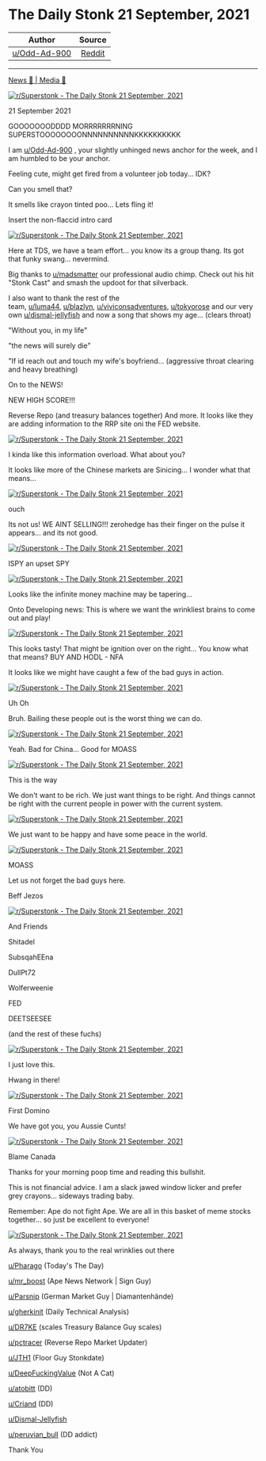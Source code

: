 The Daily Stonk 21 September, 2021
==================================

| Author       | Source       | 
| :-------------: |:-------------:|
|  [u/Odd-Ad-900](https://www.reddit.com/user/Odd-Ad-900/) | [Reddit](https://www.reddit.com/r/Superstonk/comments/psgb3o/the_daily_stonk_21_september_2021/) | 

---

[News 📰 | Media 📱](https://www.reddit.com/r/Superstonk/search?q=flair_name%3A%22News%20%F0%9F%93%B0%20%7C%20Media%20%F0%9F%93%B1%22&restrict_sr=1)

[![r/Superstonk - The Daily Stonk 21 September, 2021](https://preview.redd.it/d6cozv5yxto71.png?width=1600&format=png&auto=webp&s=1c8e815d9ce7555d837e7abf397415a93f033986)](https://preview.redd.it/d6cozv5yxto71.png?width=1600&format=png&auto=webp&s=1c8e815d9ce7555d837e7abf397415a93f033986)

21 September 2021

GOOOOOOODDDD MORRRRRRRNING SUPERSTOOOOOOOONNNNNNNNNNKKKKKKKKKK

I am [u/Odd-Ad-900](https://www.reddit.com/u/Odd-Ad-900/) , your slightly unhinged news anchor for the week, and I am humbled to be your anchor.

Feeling cute, might get fired from a volunteer job today... IDK?

Can you smell that?

It smells like crayon tinted poo... Lets fling it!

Insert the non-flaccid intro card

[![r/Superstonk - The Daily Stonk 21 September, 2021](https://preview.redd.it/stfjw2bl0uo71.png?width=680&format=png&auto=webp&s=ea1d49a1bdd5b4c285655d675d3ac3f4a6839879)](https://preview.redd.it/stfjw2bl0uo71.png?width=680&format=png&auto=webp&s=ea1d49a1bdd5b4c285655d675d3ac3f4a6839879)

Here at TDS, we have a team effort... you know its a group thang. Its got that funky swang... nevermind.

Big thanks to [u/madsmatter](https://www.reddit.com/u/madsmatter/) our professional audio chimp. Check out his hit "Stonk Cast" and smash the updoot for that silverback.

I also want to thank the rest of the team, [u/luma44](https://www.reddit.com/u/luma44/), [u/blazlyn](https://www.reddit.com/u/blazlyn/), [u/viviconsadventures](https://www.reddit.com/u/viviconsadventures/), [u/tokyorose](https://www.reddit.com/u/tokyorose/) and our very own [u/dismal-jellyfish](https://www.reddit.com/u/dismal-jellyfish/) and now a song that shows my age... (clears throat)

"Without you, in my life"

"the news will surely die"

"If id reach out and touch my wife's boyfriend... (aggressive throat clearing and heavy breathing)

On to the NEWS!

NEW HIGH SCORE!!!

Reverse Repo (and treasury balances together) And more. It looks like they are adding information to the RRP site oni the FED website.

[![r/Superstonk - The Daily Stonk 21 September, 2021](https://preview.redd.it/flmv23150uo71.png?width=978&format=png&auto=webp&s=e787d04ccd8affa17c5306020e139eb293804490)](https://preview.redd.it/flmv23150uo71.png?width=978&format=png&auto=webp&s=e787d04ccd8affa17c5306020e139eb293804490)

I kinda like this information overload. What about you?

It looks like more of the Chinese markets are Sinicing... I wonder what that means...

[![r/Superstonk - The Daily Stonk 21 September, 2021](https://preview.redd.it/g1sec3dv0uo71.jpg?width=640&format=pjpg&auto=webp&s=8ef0a36231ad40e1dde62d4063bf2e4a28312b49)](https://preview.redd.it/g1sec3dv0uo71.jpg?width=640&format=pjpg&auto=webp&s=8ef0a36231ad40e1dde62d4063bf2e4a28312b49)

ouch

Its not us! WE AINT SELLING!!! zerohedge has their finger on the pulse it appears... and its not good.

[![r/Superstonk - The Daily Stonk 21 September, 2021](https://preview.redd.it/9siya3lf1uo71.jpg?width=750&format=pjpg&auto=webp&s=ceb6e37e3d101f9067ab69f84d53087821e51151)](https://preview.redd.it/9siya3lf1uo71.jpg?width=750&format=pjpg&auto=webp&s=ceb6e37e3d101f9067ab69f84d53087821e51151)

ISPY an upset SPY

[![r/Superstonk - The Daily Stonk 21 September, 2021](https://preview.redd.it/d4i5vcjr1uo71.jpg?width=2360&format=pjpg&auto=webp&s=0ccfb73bb0bde8428918553e2e3048138f2f9c1e)](https://preview.redd.it/d4i5vcjr1uo71.jpg?width=2360&format=pjpg&auto=webp&s=0ccfb73bb0bde8428918553e2e3048138f2f9c1e)

Looks like the infinite money machine may be tapering...

Onto Developing news: This is where we want the wrinkliest brains to come out and play!

[![r/Superstonk - The Daily Stonk 21 September, 2021](https://preview.redd.it/icz2n5682uo71.jpg?width=960&format=pjpg&auto=webp&s=5940b834f4fc467cf4c3216666d1090bd6d37b69)](https://preview.redd.it/icz2n5682uo71.jpg?width=960&format=pjpg&auto=webp&s=5940b834f4fc467cf4c3216666d1090bd6d37b69)

This looks tasty! That might be ignition over on the right... You know what that means? BUY AND HODL - NFA

It looks like we might have caught a few of the bad guys in action.

[![r/Superstonk - The Daily Stonk 21 September, 2021](https://preview.redd.it/a1zl5k5y5uo71.jpg?width=591&format=pjpg&auto=webp&s=4ce6e54c4ef4a2bcb44031fb08df8e037e0a7b38)](https://preview.redd.it/a1zl5k5y5uo71.jpg?width=591&format=pjpg&auto=webp&s=4ce6e54c4ef4a2bcb44031fb08df8e037e0a7b38)

Uh Oh

Bruh. Bailing these people out is the worst thing we can do.

[![r/Superstonk - The Daily Stonk 21 September, 2021](https://preview.redd.it/upxn1shj2uo71.jpg?width=960&format=pjpg&auto=webp&s=6cf89e495703aa114589fc3a826e8ab9ff70cc89)](https://preview.redd.it/upxn1shj2uo71.jpg?width=960&format=pjpg&auto=webp&s=6cf89e495703aa114589fc3a826e8ab9ff70cc89)

Yeah. Bad for China... Good for MOASS

[![r/Superstonk - The Daily Stonk 21 September, 2021](https://preview.redd.it/jg3botxq2uo71.jpg?width=960&format=pjpg&auto=webp&s=f94ab54f75eff137aa5f9da3f5372cd1280ded5f)](https://preview.redd.it/jg3botxq2uo71.jpg?width=960&format=pjpg&auto=webp&s=f94ab54f75eff137aa5f9da3f5372cd1280ded5f)

This is the way

We don't want to be rich. We just want things to be right. And things cannot be right with the current people in power with the current system.

[![r/Superstonk - The Daily Stonk 21 September, 2021](https://preview.redd.it/toygkmdz2uo71.jpg?width=750&format=pjpg&auto=webp&s=4d2612b48afbf17c43fd9147bcef77509df2c0ca)](https://preview.redd.it/toygkmdz2uo71.jpg?width=750&format=pjpg&auto=webp&s=4d2612b48afbf17c43fd9147bcef77509df2c0ca)

We just want to be happy and have some peace in the world.

[![r/Superstonk - The Daily Stonk 21 September, 2021](https://preview.redd.it/t8bb7qxe3uo71.png?width=960&format=png&auto=webp&s=609adc5b54abebc3bf60428997f0472eaa48de67)](https://preview.redd.it/t8bb7qxe3uo71.png?width=960&format=png&auto=webp&s=609adc5b54abebc3bf60428997f0472eaa48de67)

MOASS

Let us not forget the bad guys here.

Beff Jezos

[![r/Superstonk - The Daily Stonk 21 September, 2021](https://preview.redd.it/jonuqfvn4uo71.jpg?width=640&format=pjpg&auto=webp&s=173787960ca730e4e0e39bc6ddc5cf774888d6c9)](https://preview.redd.it/jonuqfvn4uo71.jpg?width=640&format=pjpg&auto=webp&s=173787960ca730e4e0e39bc6ddc5cf774888d6c9)

And Friends

Shitadel

SubsqahEEna

DullPt72

Wolferweenie

FED

DEETSEESEE

(and the rest of these fuchs)

[![r/Superstonk - The Daily Stonk 21 September, 2021](https://preview.redd.it/z3aklef84uo71.jpg?width=640&format=pjpg&auto=webp&s=17729b2cfc34d1935de7bc89623b8d505cb32a70)](https://preview.redd.it/z3aklef84uo71.jpg?width=640&format=pjpg&auto=webp&s=17729b2cfc34d1935de7bc89623b8d505cb32a70)

I just love this.

Hwang in there!

[![r/Superstonk - The Daily Stonk 21 September, 2021](https://preview.redd.it/dyzuam3u4uo71.jpg?width=640&format=pjpg&auto=webp&s=da53ffc9bde37d0f202bb2aa0b555ef7599f7c22)](https://preview.redd.it/dyzuam3u4uo71.jpg?width=640&format=pjpg&auto=webp&s=da53ffc9bde37d0f202bb2aa0b555ef7599f7c22)

First Domino

We have got you, you Aussie Cunts!

[![r/Superstonk - The Daily Stonk 21 September, 2021](https://preview.redd.it/2mk2xqne5uo71.jpg?width=960&format=pjpg&auto=webp&s=2d2f5064e0fd81fc2fa4c40a3660b7ef482c99de)](https://preview.redd.it/2mk2xqne5uo71.jpg?width=960&format=pjpg&auto=webp&s=2d2f5064e0fd81fc2fa4c40a3660b7ef482c99de)

Blame Canada

Thanks for your morning poop time and reading this bullshit.

This is not financial advice. I am a slack jawed window licker and prefer grey crayons... sideways trading baby.

Remember: Ape do not fight Ape. We are all in this basket of meme stocks together... so just be excellent to everyone!

[![r/Superstonk - The Daily Stonk 21 September, 2021](https://preview.redd.it/ekxpuo0n4uo71.png?width=554&format=png&auto=webp&s=9f32d98d485bd02d34501ea6aaeddb221436a955)](https://preview.redd.it/ekxpuo0n4uo71.png?width=554&format=png&auto=webp&s=9f32d98d485bd02d34501ea6aaeddb221436a955)

As always, thank you to the real wrinklies out there

[u/Pharago](https://www.reddit.com/u/Pharago/) (Today's The Day)

[u/mr_boost](https://www.reddit.com/u/mr_boost/) (Ape News Network | Sign Guy)

[u/Parsnip](https://www.reddit.com/u/Parsnip/) (German Market Guy | Diamantenhände)

[u/gherkinit](https://www.reddit.com/u/gherkinit/) (Daily Technical Analysis)

[u/DR7KE](https://www.reddit.com/u/DR7KE/) (scales Treasury Balance Guy scales)

[u/pctracer](https://www.reddit.com/u/pctracer/) (Reverse Repo Market Updater)

[u/JTH1](https://www.reddit.com/u/JTH1/) (Floor Guy Stonkdate)

[u/DeepFuckingValue](https://www.reddit.com/u/DeepFuckingValue/) (Not A Cat)

[u/atobitt](https://www.reddit.com/u/atobitt/) (DD)

[u/Criand](https://www.reddit.com/u/Criand/) (DD)

[u/Dismal-Jellyfish](https://www.reddit.com/u/Dismal-Jellyfish/)

[u/peruvian_bull](https://www.reddit.com/u/peruvian_bull/) (DD addict)

Thank You
